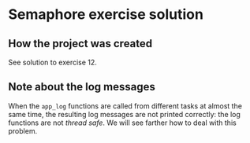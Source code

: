 # Semaphore exercise solution

## How the project was created

See solution to exercise 12.

## Note about the log messages

When the `app_log` functions are called from different tasks at almost the same time, the resulting log messages are not printed correctly: the log functions are not *thread safe*. We will see farther how to deal with this problem.